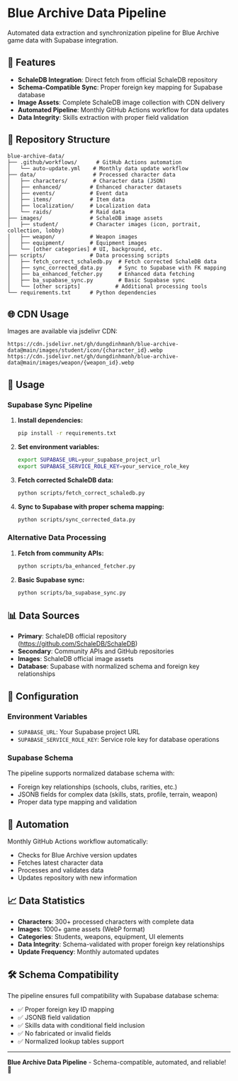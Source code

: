 # Blue Archive Data Pipeline

Automated data extraction and synchronization pipeline for Blue Archive game data with Supabase integration.

## 🎯 Features

- **SchaleDB Integration**: Direct fetch from official SchaleDB repository
- **Schema-Compatible Sync**: Proper foreign key mapping for Supabase database
- **Image Assets**: Complete SchaleDB image collection with CDN delivery
- **Automated Pipeline**: Monthly GitHub Actions workflow for data updates
- **Data Integrity**: Skills extraction with proper field validation

## 📁 Repository Structure

```
blue-archive-data/
├── .github/workflows/      # GitHub Actions automation
│   └── auto-update.yml    # Monthly data update workflow
├── data/                  # Processed character data
│   ├── characters/        # Character data (JSON)
│   ├── enhanced/         # Enhanced character datasets
│   ├── events/           # Event data
│   ├── items/            # Item data
│   ├── localization/     # Localization data
│   └── raids/            # Raid data
├── images/               # SchaleDB image assets
│   ├── student/          # Character images (icon, portrait, collection, lobby)
│   ├── weapon/           # Weapon images
│   ├── equipment/        # Equipment images
│   └── [other categories] # UI, background, etc.
├── scripts/              # Data processing scripts
│   ├── fetch_correct_schaledb.py  # Fetch corrected SchaleDB data
│   ├── sync_corrected_data.py     # Sync to Supabase with FK mapping
│   ├── ba_enhanced_fetcher.py     # Enhanced data fetching
│   ├── ba_supabase_sync.py        # Basic Supabase sync
│   └── [other scripts]           # Additional processing tools
└── requirements.txt      # Python dependencies
```

## 🌐 CDN Usage

Images are available via jsdelivr CDN:

```
https://cdn.jsdelivr.net/gh/dungdinhmanh/blue-archive-data@main/images/student/icon/{character_id}.webp
https://cdn.jsdelivr.net/gh/dungdinhmanh/blue-archive-data@main/images/weapon/{weapon_id}.webp
```

## 🚀 Usage

### Supabase Sync Pipeline

1. **Install dependencies:**
   ```bash
   pip install -r requirements.txt
   ```

2. **Set environment variables:**
   ```bash
   export SUPABASE_URL=your_supabase_project_url
   export SUPABASE_SERVICE_ROLE_KEY=your_service_role_key
   ```

3. **Fetch corrected SchaleDB data:**
   ```bash
   python scripts/fetch_correct_schaledb.py
   ```

4. **Sync to Supabase with proper schema mapping:**
   ```bash
   python scripts/sync_corrected_data.py
   ```

### Alternative Data Processing

1. **Fetch from community APIs:**
   ```bash
   python scripts/ba_enhanced_fetcher.py
   ```

2. **Basic Supabase sync:**
   ```bash
   python scripts/ba_supabase_sync.py
   ```

## 📊 Data Sources

- **Primary**: SchaleDB official repository (https://github.com/SchaleDB/SchaleDB)
- **Secondary**: Community APIs and GitHub repositories
- **Images**: SchaleDB official image assets
- **Database**: Supabase with normalized schema and foreign key relationships

## 🔧 Configuration

### Environment Variables
- `SUPABASE_URL`: Your Supabase project URL
- `SUPABASE_SERVICE_ROLE_KEY`: Service role key for database operations

### Supabase Schema
The pipeline supports normalized database schema with:
- Foreign key relationships (schools, clubs, rarities, etc.)
- JSONB fields for complex data (skills, stats, profile, terrain, weapon)
- Proper data type mapping and validation

## 🤖 Automation

Monthly GitHub Actions workflow automatically:
- Checks for Blue Archive version updates
- Fetches latest character data
- Processes and validates data
- Updates repository with new information

## 📈 Data Statistics

- **Characters**: 300+ processed characters with complete data
- **Images**: 1000+ game assets (WebP format)
- **Categories**: Students, weapons, equipment, UI elements
- **Data Integrity**: Schema-validated with proper foreign key relationships
- **Update Frequency**: Monthly automated updates

## 🛠️ Schema Compatibility

The pipeline ensures full compatibility with Supabase database schema:
- ✅ Proper foreign key ID mapping
- ✅ JSONB field validation
- ✅ Skills data with conditional field inclusion
- ✅ No fabricated or invalid fields
- ✅ Normalized lookup tables support

---

**Blue Archive Data Pipeline** - Schema-compatible, automated, and reliable! 🎯